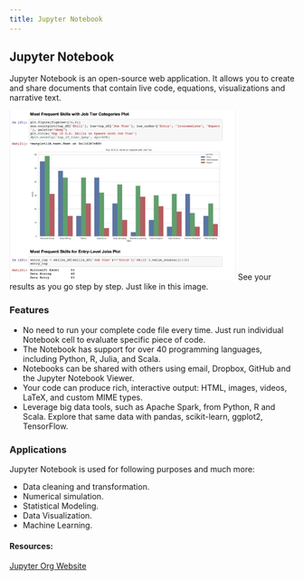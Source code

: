 ```yaml
---
title: Jupyter Notebook
---
```

## Jupyter Notebook
Jupyter Notebook is an open-source web application. It allows you to create and share documents that contain live code, equations, visualizations and narrative text.


<img src="https://github.com/indianmoody/images/blob/master/guide_fcc/guides_jupyter_snap.jpeg" width="400" height="300" />
See your results as you go step by step. Just like in this image.


### Features
* No need to run your complete code file every time. Just run individual Notebook cell to evaluate specific piece of code.
* The Notebook has support for over 40 programming languages, including Python, R, Julia, and Scala.
* Notebooks can be shared with others using email, Dropbox, GitHub and the Jupyter Notebook Viewer.
* Your code can produce rich, interactive output: HTML, images, videos, LaTeX, and custom MIME types.
* Leverage big data tools, such as Apache Spark, from Python, R and Scala. Explore that same data with pandas, scikit-learn, ggplot2, TensorFlow.

### Applications
Jupyter Notebook is used for following purposes and much more:
* Data cleaning and transformation.
* Numerical simulation.
* Statistical Modeling.
* Data Visualization.
* Machine Learning.


#### Resources:
[Jupyter Org Website](http://jupyter.org)
